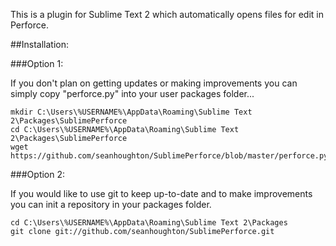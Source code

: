 This is a plugin for Sublime Text 2 which automatically opens files for edit in Perforce.

##Installation:

###Option 1:

If you don't plan on getting updates or making improvements you can simply copy "perforce.py" into your user packages folder...

    mkdir C:\Users\%USERNAME%\AppData\Roaming\Sublime Text 2\Packages\SublimePerforce
    cd C:\Users\%USERNAME%\AppData\Roaming\Sublime Text 2\Packages\SublimePerforce
    wget https://github.com/seanhoughton/SublimePerforce/blob/master/perforce.py

###Option 2:

If you would like to use git to keep up-to-date and to make improvements you can init a repository in your packages folder.

    cd C:\Users\%USERNAME%\AppData\Roaming\Sublime Text 2\Packages
    git clone git://github.com/seanhoughton/SublimePerforce.git